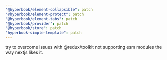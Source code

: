 ```yaml
---
"@hyperbook/element-collapsible": patch
"@hyperbook/element-protect": patch
"@hyperbook/element-tabs": patch
"@hyperbook/provider": patch
"@hyperbook/store": patch
"hyperbook-simple-template": patch
---
```


try to overcome issues with @redux/toolkit not supporting esm modules the way nextjs likes it.
